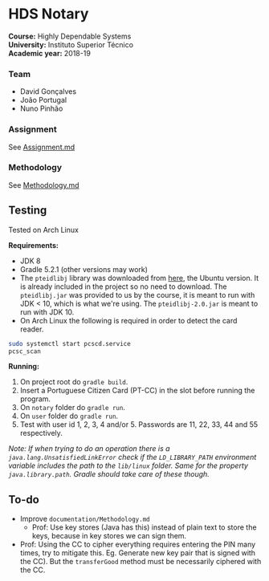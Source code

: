 # HDS Notary

**Course:** Highly Dependable Systems  
**University:** Instituto Superior Técnico  
**Academic year:** 2018-19

### Team

- David Gonçalves
- João Portugal
- Nuno Pinhão

### Assignment

See [Assignment.md](documentation/Assignment.md)

### Methodology

See [Methodology.md](documentation/Methodology.md)

## Testing

Tested on Arch Linux

**Requirements:**

- JDK 8
- Gradle 5.2.1 (other versions may work)
- The `pteidlibj` library was downloaded from [here](https://www.autenticacao.gov.pt/cc-aplicacao), the Ubuntu version. It is already included in the project so no need to download. The `pteidlibj.jar` was provided to us by the course, it is meant to run with JDK < 10, which is what we're using. The `pteidlibj-2.0.jar` is meant to run with JDK 10.
- On Arch Linux the following is required in order to detect the card reader.

```sh
sudo systemctl start pcscd.service
pcsc_scan
```

**Running:**

1. On project root do `gradle build`. 
2. Insert a Portuguese Citizen Card (PT-CC) in the slot before running the program.
3. On `notary` folder do `gradle run`.
4. On `user` folder do `gradle run`.
5. Test with user id 1, 2, 3, 4 and/or 5. Passwords are 11, 22, 33, 44 and 55 respectively.

*Note: If when trying to do an operation there is a `java.lang.UnsatisfiedLinkError` check if the `LD_LIBRARY_PATH` environment variable includes the path to the `lib/linux` folder. Same for the property `java.library.path`. Gradle should take care of these though.*

## To-do

- Improve `documentation/Methodology.md`
  - Prof: Use key stores (Java has this) instead of plain text to store the keys, because in key stores we can sign them.
- Prof: Using the CC to cipher everything requires entering the PIN many times, try to mitigate this. Eg. Generate new key pair that is signed with the CC). But the `transferGood` method must be necessarily ciphered with the CC.